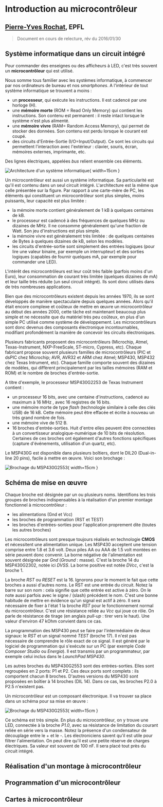 **Introduction au microcontrôleur**
==================================

## [Pierre-Yves Rochat](mailto:pyr@pyr.ch), EPFL

> Document en cours de relecture, rév du 2016/01/30

## Système informatique dans un circuit intégré ##

Pour commander des enseignes ou des afficheurs à LED, c'est très souvent un **microcontrôleur** qui est utilisé. 

Nous somme tous familier avec les systèmes informatique, à commencer par nos ordinateurs de bureau et nos *smartphones*. A l'intérieur de tout système informatique se trouvent a moins :

* un **processeur**, qui exécute les instructions. Il est cadencé par une horloge (H).
* une **mémoire morte** (ROM = Read Only Memory) qui contient les instructions. Son contenu est permanent : il reste intact lorsque le système n'est plus alimenté.
* une **mémoire vivre** (RAM= Random Access Memory), qui permet de stocker des données. Son contenu est perdu lorsque le courant est coupé.
* des circuits d'Entrée-Sortie (I/O=Input/Output). Ce sont les circuits qui permettent l'interaction avec l'extérieur : clavier, souris, écran, mémoires externes, imprimante, etc.

Des lignes électriques, appelées *bus* relient ensemble ces éléments.

![Architecture d'un système informatique](images/archi-sys-info.png "Architecture d'un système informatique"){ width=15cm }

Un microcontrôleur est aussi un système informatique. Sa particularité est qu'il est contenu dans un seul circuit intégré. L'architecture est la même que celle présentée sur la figure. Par rapport à une carte-mère de PC, les éléments qui constituent un microcontrôleur sont plus simples, moins puissants, leur capacité est plus limitée :

* la mémoire morte contient généralement de 1 kB à quelques centaines de kB.
* le processeur est cadencé à des fréquences de quelques MHz ou dizaines de MHz. Il ne consomme généralement qu'une fraction de Watt. Son jeu d'instructions est plus simple.
* la mémoire vivre est généralement très limitée : de quelques centaines de Bytes à quelques dizaines de kB, selon les modèles.
* les circuits d'entrée-sortie sont simplement des entrées logiques (pour lire une valeur binaire, par exemple un interrupteur) et des sorties logiques (capables de fournir quelques mA, par exemple pour commander une LED). 

L'intérêt des microcontrôleurs est leur coût très faible (parfois moins d'un Euro), leur consommation de courant très limitée (quelques dizaines de mA) et leur taille très réduite (un seul circuit intégré). Ils sont donc utilisés dans de très nombreuses applications.

Bien que des microcontrôleurs existent depuis les années 1970, ils se sont développés de manière spectaculaire depuis quelques années. Alors qu'il était encore complexe et coûteux de mettre en œuvre un microcontrôleur au début des années 2000, cette tâche est maintenant beaucoup plus simple et ne nécessite que du matériel très peu coûteux, en plus d'un simple PC utilisé comme système de développement. Les microcontrôleurs sont donc devenus des composants électronique incontournables, modifiant profondément la manière de concevoir les circuits électroniques.

Plusieurs fabricants proposent des microcontrôleurs (Microchip, Atmel, Texas-Instrument, NXP-FreeScale, ST-micro, Cypress, etc). Chaque fabricant propose souvent plusieurs familles de microcontrôleurs (PIC et dsPIC chez Microchip; AVR, AVR32 et ARM chez Atmel; MSP430, MSP432 chez Texas Intrument, etc). Chaque famille comporte souvent des dizaines de modèles, qui diffèrent principalement par les tailles mémoires (RAM et ROM) et le nombre de broches d'entrée-sortie.

A titre d'exemple, le processeur MSP430G2253 de Texas Instrument contient :

* un processeur 16 bits, avec une centaine d'instructions, cadencé au maximum à 16 MHz , avec 16 registres de 16 bits.
* une mémoire morte de type *flash* (technologie similaire à celle des clés USB) de 16 kB. Cette mémoire peut être effacée et écrite à nouveau un très grand nombre de fois.
* une mémoire vive de 512 B.
* 16 broches d'entrée-sorties. Huit d'entre elles peuvent être connectées à un convertisseur analogique-numérique de 10 bits de résolution. Certaines de ces broches ont également d'autres fonctions spécifiques (capture d'événements, utilisation d'un quartz, etc).

Le MSP430G est disponible dans plusieurs boîtiers, dont le DIL20 (Dual-in-line 20 pins), facile à mettre en œuvre. Voici son brochage :

![Brochage du MSP430G2553](images/msp430g2553.png "Brochage du MSP430G2553"){ width=15cm }

## Schéma de mise en œuvre ##

Chaque broche est désignée par un ou plusieurs noms. Identifions les trois groupes de broches indispensables à la réalisation d'un premier montage fonctionnel à microcontrôleur :

* les alimentations (Gnd et Vcc)
* les broches de programmation (RST et TEST)
* les broches d'entrées-sorties pour l'application proprement dite (toutes les autres broches)

Les microcontrôleurs sont presque toujours réalisés en technologie **CMOS** et nécessitent une alimentation unique. Les MSP430 acceptent une tension comprise entre 1.8 et 3.6 volt. Deux piles AA ou AAA de 1.5 volt montées en série peuvent donc convenir. La borne négative de l'alimentation est souvent désignée par *Gnd* (*Ground* : masse). C'est la broche 14 du MSP430G2302, notée ici *DVSS*. La borne positive est notée *DVcc*, c'est la  broche 1.

La broche *RST* ou *RESET* est la 16. Ignorons pour le moment le fait que cette broches a aussi d'autres noms. Le RST est une entrée du circuit. Notez la barre sur son nom : cela signifie que cette entrée est active à zéro. On le note aussi parfois avec le signe / (slash) précédent le nom. C'est une bonne habitude de mettre en évidence qu'un signal est actif à zéro. Il sera nécessaire de fixer à l'état 1 la broche *RST* pour le fonctionnement normal du microcontrôleur. C'est une résistance reliée au *Vcc* qui joue ce rôle. On parle de résistance de tirage (en anglais *pull-up* : tirer vers le haut). Une valeur d'environ 47 kOhm convient dans ce cas.

La programmation des MSP430 peut se faire par l'intermédiaire de deux signaux: le *RST* et un signal nommé *TEST* (broche 17). Il n'est pas nécessaire de comprendre le rôle exact de ce signal. Il est généré par le logiciel de programmation qui s'exécute sur un PC (par exemple *Code Composer Studio* ou *Energia*). Il est transmis par un programmateur, par exemple celui inclus dans le *LaunchPad MSP430*.

Les autres broches du MSP430G2553 sont des entrées-sorties. Elles sont regroupées en 2 ports: P1 et P2. Ces deux ports sont complets : ils comportent chacun 8 broches. D'autres versions du MSP430 sont proposées en boîtier à 14 broches (DIL 14). Dans ce cas, les broches P2.0 à P2.5 n'existent pas.

Un microcontrôleur est un composant électronique. Il va trouver sa place dans un schéma pour sa mise en œuvre :

![Brochage du MSP430G2553](images/msp430g2553.png "Brochage du MSP430G2553"){ width=15cm }

Ce schéma est très simple. En plus du microcontrôleur, on y trouve une LED, connectée à la broche *P1.0*, avec sa résistance de limitation du courant reliée en série vers la masse. Notez la présence d'un condensateur de découplage entre le + et le -. Les électroniciens savent qu'il est utile pour filtrer l'alimentation. On peut dire qu'il est une petite réserve de charges électriques. Sa valeur est souvent de 100 nF. Il sera placé tout près du circuit intégré.

## Réalisation d'un montage à microcontrôleur ##


## Programmation d'un microcontrôleur ##

## Cartes à microcontrôleur ##




